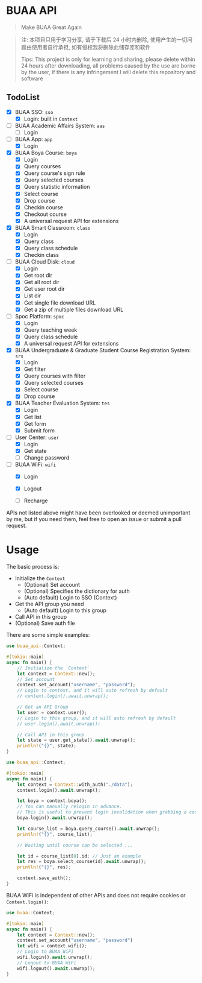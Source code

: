 # BUAA API

> Make BUAA Great Again

> 注: 本项目只用于学习分享, 请于下载后 24 小时内删除, 使用产生的一切问题由使用者自行承担, 如有侵权我将删除此储存库和软件
>
> Tips: This project is only for learning and sharing, please delete within 24 hours after downloading, all problems caused by the use are borne by the user, if there is any infringement I will delete this repository and software

## TodoList

- [x] BUAA SSO: `sso`
  - [x] Login: built in `Context`
- [ ] BUAA Academic Affairs System: `aas`
  - [ ] Login
- [ ] BUAA App: `app`
  - [x] Login
- [x] BUAA Boya Course: `boya`
  - [x] Login
  - [x] Query courses
  - [x] Query course's sign rule
  - [x] Query selected courses
  - [x] Query statistic information
  - [x] Select course
  - [x] Drop course
  - [x] Checkin course
  - [x] Checkout course
  - [x] A universal request API for extensions
- [x] BUAA Smart Classroom: `class`
  - [x] Login
  - [x] Query class
  - [x] Query class schedule
  - [x] Checkin class
- [ ] BUAA Cloud Disk: `cloud`
  - [x] Login
  - [x] Get root dir
  - [x] Get all root dir
  - [x] Get user root dir
  - [x] List dir
  - [x] Get single file download URL
  - [x] Get a zip of multiple files download URL
- [ ] Spoc Platform: `spoc`
  - [x] Login
  - [x] Query teaching week
  - [x] Query class schedule
  - [x] A universal request API for extensions
- [x] BUAA Undergraduate & Graduate Student Course Registration System: `srs`
  - [x] Login
  - [x] Get filter
  - [x] Query courses with filter
  - [x] Query selected courses
  - [x] Select course
  - [x] Drop course
- [x] BUAA Teacher Evaluation System: `tes`
  - [x] Login
  - [x] Get list
  - [x] Get form
  - [x] Submit form
- [ ] User Center: `user`
  - [x] Login
  - [x] Get state
  - [ ] Change password
- [ ] BUAA WiFi: `wifi`
  - [x] Login
  - [x] Logout
  - [ ] Recharge


APIs not listed above might have been overlooked or deemed unimportant by me, but if you need them, feel free to open an issue or submit a pull request.

# Usage

The basic process is:

- Initialize the `Context`
  - (Optional) Set account
  - (Optional) Specifies the dictionary for auth
  - (Auto default) Login to SSO (Context)
- Get the API group you need
  - (Auto default) Login to this group
- Call API in this group
- (Optional) Save auth file

There are some simple examples:

```rust
use buaa_api::Context;

#[tokio::main]
async fn main() {
    // Initialize the `Context`
    let context = Context::new();
    // Set account
    context.set_account("username", "password");
    // Login to context, and it will auto refresh by default
    // context.login().await.unwrap();

    // Get an API Group
    let user = context.user();
    // Login to this group, and it will auto refresh by default
    // user.login().await.unwrap();

    // Call API in this group
    let state = user.get_state().await.unwrap();
    println!("{}", state);
}
```

```rust
use buaa_api::Context;

#[tokio::main]
async fn main() {
    let context = Context::with_auth("./data");
    context.login().await.unwrap();

    let boya = context.boya();
    // You can manually relogin in advance.
    // This is useful to prevent login invalidation when grabbing a course
    boya.login().await.unwrap();

    let course_list = boya.query_course().await.unwrap();
    println!("{}", course_list);

    // Waiting until course can be selected ...

    let id = course_list[0].id; // Just an example
    let res = boya.select_course(id).await.unwrap();
    println!("{}", res);

    context.save_auth();
}
```

BUAA WiFi is independent of other APIs and does not require cookies or `Context.login()`:

```rust
use buaa::Context;

#[tokio::main]
async fn main() {
    let context = Context::new();
    context.set_account("username", "password")
    let wifi = context.wifi();
    // Login to BUAA WiFi
    wifi.login().await.unwrap();
    // Logout to BUAA WiFi
    wifi.logout().await.unwrap();
}
```
